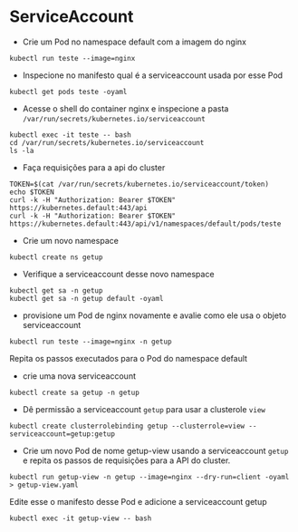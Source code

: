 # ServiceAccount


- Crie um Pod no namespace default com a imagem do nginx

```
kubectl run teste --image=nginx
```

- Inspecione no manifesto qual é a serviceaccount usada por esse Pod

```
kubectl get pods teste -oyaml
```

- Acesse o shell do container nginx e inspecione a pasta `/var/run/secrets/kubernetes.io/serviceaccount`

```
kubectl exec -it teste -- bash
cd /var/run/secrets/kubernetes.io/serviceaccount
ls -la
```

- Faça requisições para a api do cluster

```
TOKEN=$(cat /var/run/secrets/kubernetes.io/serviceaccount/token)
echo $TOKEN
curl -k -H "Authorization: Bearer $TOKEN" https://kubernetes.default:443/api
curl -k -H "Authorization: Bearer $TOKEN" https://kubernetes.default:443/api/v1/namespaces/default/pods/teste
```

- Crie um novo namespace

```
kubectl create ns getup
```

- Verifique a serviceaccount desse novo namespace

```
kubectl get sa -n getup
kubectl get sa -n getup default -oyaml
```

- provisione um Pod de nginx novamente e avalie como ele usa o objeto serviceaccount

```
kubectl run teste --image=nginx -n getup
```
Repita os passos executados para o Pod do namespace default


- crie uma nova serviceaccount

```
kubectl create sa getup -n getup
```

- Dê permissão a serviceaccount `getup` para usar a clusterole `view`

```
kubectl create clusterrolebinding getup --clusterrole=view --serviceaccount=getup:getup
```

- Crie um novo Pod de nome getup-view usando a serviceaccount `getup` e repita os passos de requisições para a API do cluster.

```
kubectl run getup-view -n getup --image=nginx --dry-run=client -oyaml > getup-view.yaml
```
Edite esse o manifesto desse Pod e adicione a serviceaccount getup

```
kubectl exec -it getup-view -- bash
```

